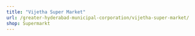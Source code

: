 ```yaml
---
title: "Vijetha Super Market"
url: /greater-hyderabad-municipal-corporation/vijetha-super-market/
shop: Supermarkt
---
```

